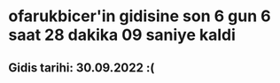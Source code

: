 # ofarukbicer'in gidisine son 6 gun 6 saat 28 dakika 09 saniye kaldi

## Gidis tarihi: 30.09.2022 :(